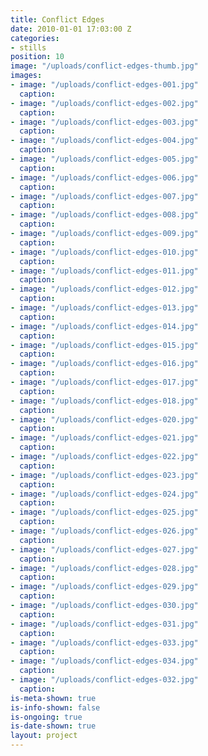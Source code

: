 ```yaml
---
title: Conflict Edges
date: 2010-01-01 17:03:00 Z
categories:
- stills
position: 10
image: "/uploads/conflict-edges-thumb.jpg"
images:
- image: "/uploads/conflict-edges-001.jpg"
  caption: 
- image: "/uploads/conflict-edges-002.jpg"
  caption: 
- image: "/uploads/conflict-edges-003.jpg"
  caption: 
- image: "/uploads/conflict-edges-004.jpg"
  caption: 
- image: "/uploads/conflict-edges-005.jpg"
  caption: 
- image: "/uploads/conflict-edges-006.jpg"
  caption: 
- image: "/uploads/conflict-edges-007.jpg"
  caption: 
- image: "/uploads/conflict-edges-008.jpg"
  caption: 
- image: "/uploads/conflict-edges-009.jpg"
  caption: 
- image: "/uploads/conflict-edges-010.jpg"
  caption: 
- image: "/uploads/conflict-edges-011.jpg"
  caption: 
- image: "/uploads/conflict-edges-012.jpg"
  caption: 
- image: "/uploads/conflict-edges-013.jpg"
  caption: 
- image: "/uploads/conflict-edges-014.jpg"
  caption: 
- image: "/uploads/conflict-edges-015.jpg"
  caption: 
- image: "/uploads/conflict-edges-016.jpg"
  caption: 
- image: "/uploads/conflict-edges-017.jpg"
  caption: 
- image: "/uploads/conflict-edges-018.jpg"
  caption: 
- image: "/uploads/conflict-edges-020.jpg"
  caption: 
- image: "/uploads/conflict-edges-021.jpg"
  caption: 
- image: "/uploads/conflict-edges-022.jpg"
  caption: 
- image: "/uploads/conflict-edges-023.jpg"
  caption: 
- image: "/uploads/conflict-edges-024.jpg"
  caption: 
- image: "/uploads/conflict-edges-025.jpg"
  caption: 
- image: "/uploads/conflict-edges-026.jpg"
  caption: 
- image: "/uploads/conflict-edges-027.jpg"
  caption: 
- image: "/uploads/conflict-edges-028.jpg"
  caption: 
- image: "/uploads/conflict-edges-029.jpg"
  caption: 
- image: "/uploads/conflict-edges-030.jpg"
  caption: 
- image: "/uploads/conflict-edges-031.jpg"
  caption: 
- image: "/uploads/conflict-edges-033.jpg"
  caption: 
- image: "/uploads/conflict-edges-034.jpg"
  caption: 
- image: "/uploads/conflict-edges-032.jpg"
  caption: 
is-meta-shown: true
is-info-shown: false
is-ongoing: true
is-date-shown: true
layout: project
---
```


